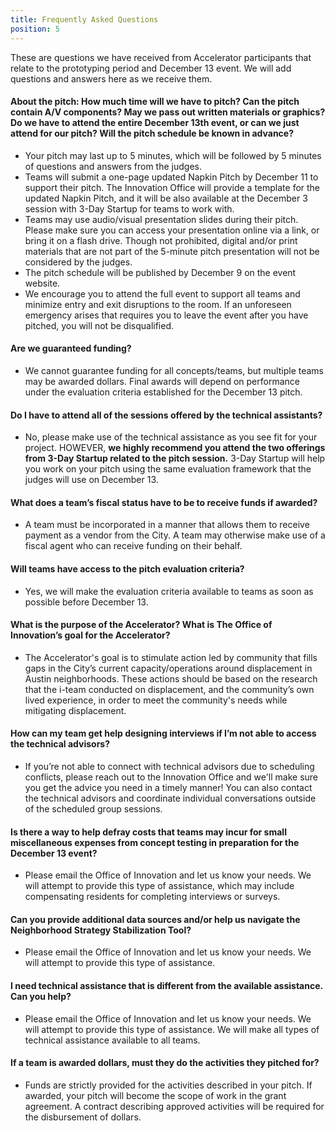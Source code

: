 ```yaml
---
title: Frequently Asked Questions 
position: 5
---
```


These are questions we have received from Accelerator participants that relate to the prototyping period and December 13 event. We will add questions and answers here as we receive them.

#### About the pitch: How much time will we have to pitch? Can the pitch contain A/V components? May we pass out written materials or graphics? Do we have to attend the entire December 13th event, or can we just attend for our pitch? Will the pitch schedule be known in advance? 

* Your pitch may last up to 5 minutes, which will be followed by 5 minutes of questions and answers from the judges.  
* Teams will submit a one-page updated Napkin Pitch by December 11 to support their pitch. The Innovation Office will provide a template for the updated Napkin Pitch, and it will be also available at the December 3 session with 3-Day Startup for teams to work with.
* Teams may use audio/visual presentation slides during their pitch. Please make sure you can access your presentation online via a link, or bring it on a flash drive. Though not prohibited, digital and/or print materials that are not part of the 5-minute pitch presentation will not be considered by the judges.
* The pitch schedule will be published by December 9 on the event website. 
* We encourage you to attend the full event to support all teams and minimize entry and exit disruptions to the room. If an unforeseen emergency arises that requires you to leave the event after you have pitched, you will not be disqualified. 
    
#### Are we guaranteed funding?

* We cannot guarantee funding for all concepts/teams, but multiple teams may be awarded dollars. Final awards will depend on performance under the evaluation criteria established for the December 13 pitch.

#### Do I have to attend all of the sessions offered by the technical assistants?

* No, please make use of the technical assistance as you see fit for your project. HOWEVER, **we highly recommend you attend the two offerings from 3-Day Startup related to the pitch session.** 3-Day Startup will help you work on your pitch using the same evaluation framework that the judges will use on December 13.

#### What does a team’s fiscal status have to be to receive funds if awarded?

* A team must be incorporated in a manner that allows them to receive payment as a vendor from the City. A team may otherwise make use of a fiscal agent who can receive funding on their behalf.

#### Will teams have access to the pitch evaluation criteria?

* Yes, we will make the evaluation criteria available to teams as soon as possible before December 13.

#### What is the purpose of the Accelerator? What is The Office of Innovation’s goal for the Accelerator?

* The Accelerator's goal is to stimulate action led by community that fills gaps in the City’s current capacity/operations around displacement in Austin neighborhoods. These actions should be based on the research that the i-team conducted on displacement, and the community’s own lived experience, in order to meet the community's needs while mitigating displacement.

#### How can my team get help designing interviews if I’m not able to access the technical advisors?

* If you’re not able to connect with technical advisors due to scheduling conflicts, please reach out to the Innovation Office and we'll make sure you get the advice you need in a timely manner! You can also contact the technical advisors and coordinate individual conversations outside of the scheduled group sessions.

#### Is there a way to help defray costs that teams may incur for small miscellaneous expenses from concept testing in preparation for the December 13 event?

* Please email the Office of Innovation and let us know your needs. We will attempt to provide this type of assistance, which may include compensating residents for completing interviews or surveys.

#### Can you provide additional data sources and/or help us navigate the Neighborhood Strategy Stabilization Tool?

* Please email the Office of Innovation and let us know your needs. We will attempt to provide this type of assistance.

#### I need technical assistance that is different from the available assistance. Can you help?

* Please email the Office of Innovation and let us know your needs. We will attempt to provide this type of assistance. We will make all types of technical assistance available to all teams.

#### If a team is awarded dollars, must they do the activities they pitched for?

* Funds are strictly provided for the activities described in your pitch. If awarded, your pitch will become the scope of work in the grant agreement. A contract describing approved activities will be required for the disbursement of dollars.
